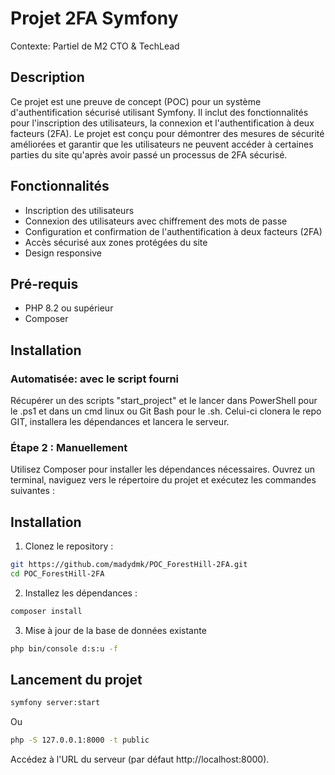 # Projet 2FA Symfony
Contexte: Partiel de M2 CTO &amp; TechLead

## Description
Ce projet est une preuve de concept (POC) pour un système d'authentification sécurisé utilisant Symfony. Il inclut des fonctionnalités pour l'inscription des utilisateurs, la connexion et l'authentification à deux facteurs (2FA). Le projet est conçu pour démontrer des mesures de sécurité améliorées et garantir que les utilisateurs ne peuvent accéder à certaines parties du site qu'après avoir passé un processus de 2FA sécurisé.

## Fonctionnalités
- Inscription des utilisateurs
- Connexion des utilisateurs avec chiffrement des mots de passe
- Configuration et confirmation de l'authentification à deux facteurs (2FA)
- Accès sécurisé aux zones protégées du site
- Design responsive

## Pré-requis
- PHP 8.2 ou supérieur
- Composer

## Installation

### Automatisée: avec le script fourni
Récupérer un des scripts "start_project" et le lancer dans PowerShell pour le .ps1 et dans un cmd linux ou Git Bash pour le .sh.
Celui-ci clonera le repo GIT, installera les dépendances et lancera le serveur.

### Étape 2 : Manuellement
Utilisez Composer pour installer les dépendances nécessaires. Ouvrez un terminal, naviguez vers le répertoire du projet et exécutez les commandes suivantes :

## Installation

1. Clonez le repository :
```bash
git https://github.com/madydmk/POC_ForestHill-2FA.git 
cd POC_ForestHill-2FA
```
2. Installez les dépendances  :
```bash
composer install
```
3. Mise à jour de la base de données existante
```bash
php bin/console d:s:u -f
```
## Lancement du projet
```bash
symfony server:start
```
Ou
```bash
php -S 127.0.0.1:8000 -t public
```
Accédez à l'URL du serveur (par défaut http://localhost:8000).